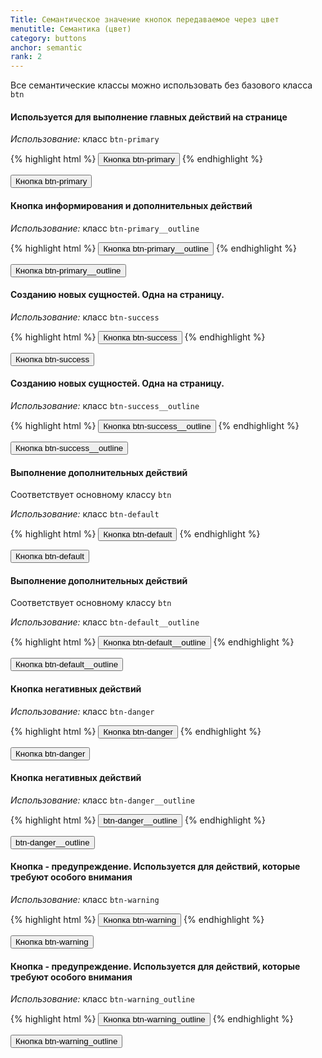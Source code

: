 ```yaml
---
Title: Семантическое значение кнопок передаваемое через цвет
menutitle: Семантика (цвет)
category: buttons
anchor: semantic
rank: 2
---
```


Все семантические классы можно использовать без базового класса `btn`

#### Используется для выполнение главных действий на странице

_Использование:_ класс `btn-primary`

{% highlight html %}
  <button class="btn-primary">Кнопка btn-primary</button>
{% endhighlight %}
<div class="bs-docs-example">
  <button class="btn-primary">Кнопка btn-primary</button>
</div>


#### Кнопка информирования и дополнительных действий

_Использование:_ класс `btn-primary__outline`

{% highlight html %}
<button class="btn-primary__outline"><span class="svg--icon"><span class="btn-text">Кнопка btn-primary__outline</span></button>
{% endhighlight %}
<div class="bs-docs-example">
  <button class="btn-primary__outline"><span class="svg--icon"><span class="btn-text">Кнопка btn-primary__outline</span></button>
</div>


#### Созданию новых сущностей. Одна на страницу.

_Использование:_ класс `btn-success`

{% highlight html %}
  <button class="btn-success">Кнопка btn-success</button>
{% endhighlight %}
<div class="bs-docs-example">
  <button class="btn-success">Кнопка btn-success</button>
</div>


#### Созданию новых сущностей. Одна на страницу.

_Использование:_ класс `btn-success__outline`

{% highlight html %}
<button class="btn-success__outline"><span class="svg--icon"><span class="btn-text">Кнопка btn-success__outline</span></button>
{% endhighlight %}
<div class="bs-docs-example">
<button class="btn-success__outline"><span class="svg--icon"><span class="btn-text">Кнопка btn-success__outline</span></button>
</div>


#### Выполнение дополнительных действий
Соответствует основному классу `btn`

_Использование:_ класс `btn-default`

{% highlight html %}
  <button class="btn-default">Кнопка btn-default</button>
{% endhighlight %}
<div class="bs-docs-example">
  <button class="btn-default">Кнопка btn-default</button>
</div>


#### Выполнение дополнительных действий
Соответствует основному классу `btn`

_Использование:_ класс `btn-default__outline`

{% highlight html %}
  <button class="btn-default__outline"><span class="btn-text">Кнопка btn-default__outline</span></button>
{% endhighlight %}
<div class="bs-docs-example">
<button class="btn-default__outline"><span class="btn-text">Кнопка btn-default__outline</span></button>
</div>


#### Кнопка негативных действий

_Использование:_ класс `btn-danger`

{% highlight html %}
  <button class="btn-danger">Кнопка btn-danger</button>
{% endhighlight %}
<div class="bs-docs-example">
  <button class="btn-danger">Кнопка btn-danger</button>
</div>

#### Кнопка негативных действий

_Использование:_ класс `btn-danger__outline`

{% highlight html %}
  <button class="btn-danger__outline"><span class="btn-text">btn-danger__outline</span></button>
{% endhighlight %}
<div class="bs-docs-example">
  <button class="btn-danger__outline"><span class="btn-text">btn-danger__outline</span></button>
</div>

#### Кнопка - предупреждение. Используется для действий, которые требуют особого внимания

_Использование:_ класс `btn-warning`

{% highlight html %}
  <button class="btn-warning">Кнопка btn-warning</button>
{% endhighlight %}
<div class="bs-docs-example">
  <button class="btn-warning">Кнопка btn-warning</button>
</div>


#### Кнопка - предупреждение. Используется для действий, которые требуют особого внимания

_Использование:_ класс `btn-warning_outline`

{% highlight html %}
<button class="btn-warning__outline"><span class="btn-text">Кнопка btn-warning_outline</span></button>
{% endhighlight %}
<div class="bs-docs-example">
<button class="btn-warning__outline"><span class="btn-text">Кнопка btn-warning_outline</span></button>
</div>
